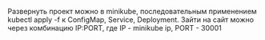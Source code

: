 Развернуть проект можно в minikube, последовательным применением kubectl apply -f к ConfigMap, Service, Deployment. 
Зайти на сайт можно через комбинацию IP:PORT, где IP - minikube ip, PORT - 30001